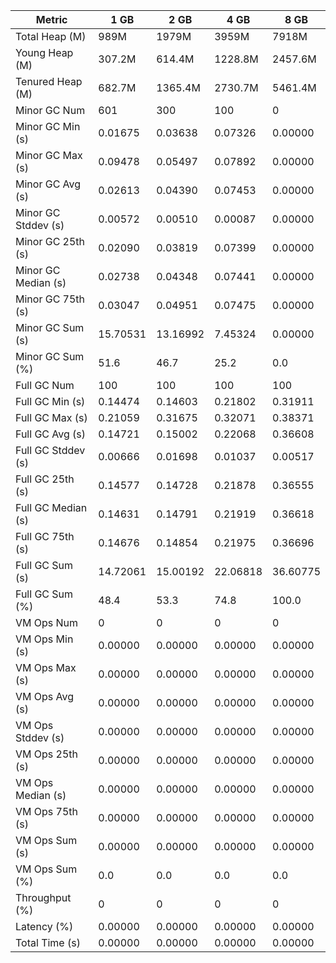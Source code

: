 | Metric | 1 GB | 2 GB | 4 GB | 8 GB |
|------|----|----|----|----|
| Total Heap (M) | 989M | 1979M | 3959M | 7918M |
| Young Heap (M) | 307.2M | 614.4M | 1228.8M | 2457.6M |
| Tenured Heap (M) | 682.7M | 1365.4M | 2730.7M | 5461.4M |
| Minor GC Num | 601 | 300 | 100 | 0 |
| Minor GC Min (s) | 0.01675 | 0.03638 | 0.07326 | 0.00000 |
| Minor GC Max (s) | 0.09478 | 0.05497 | 0.07892 | 0.00000 |
| Minor GC Avg (s) | 0.02613 | 0.04390 | 0.07453 | 0.00000 |
| Minor GC Stddev (s) | 0.00572 | 0.00510 | 0.00087 | 0.00000 |
| Minor GC 25th (s) | 0.02090 | 0.03819 | 0.07399 | 0.00000 |
| Minor GC Median (s) | 0.02738 | 0.04348 | 0.07441 | 0.00000 |
| Minor GC 75th (s) | 0.03047 | 0.04951 | 0.07475 | 0.00000 |
| Minor GC Sum (s) | 15.70531 | 13.16992 | 7.45324 | 0.00000 |
| Minor GC Sum (%) | 51.6 | 46.7 | 25.2 | 0.0 |
| Full GC Num | 100 | 100 | 100 | 100 |
| Full GC Min (s) | 0.14474 | 0.14603 | 0.21802 | 0.31911 |
| Full GC Max (s) | 0.21059 | 0.31675 | 0.32071 | 0.38371 |
| Full GC Avg (s) | 0.14721 | 0.15002 | 0.22068 | 0.36608 |
| Full GC Stddev (s) | 0.00666 | 0.01698 | 0.01037 | 0.00517 |
| Full GC 25th (s) | 0.14577 | 0.14728 | 0.21878 | 0.36555 |
| Full GC Median (s) | 0.14631 | 0.14791 | 0.21919 | 0.36618 |
| Full GC 75th (s) | 0.14676 | 0.14854 | 0.21975 | 0.36696 |
| Full GC Sum (s) | 14.72061 | 15.00192 | 22.06818 | 36.60775 |
| Full GC Sum (%) | 48.4 | 53.3 | 74.8 | 100.0 |
| VM Ops Num | 0 | 0 | 0 | 0 |
| VM Ops Min (s) | 0.00000 | 0.00000 | 0.00000 | 0.00000 |
| VM Ops Max (s) | 0.00000 | 0.00000 | 0.00000 | 0.00000 |
| VM Ops Avg (s) | 0.00000 | 0.00000 | 0.00000 | 0.00000 |
| VM Ops Stddev (s) | 0.00000 | 0.00000 | 0.00000 | 0.00000 |
| VM Ops 25th (s) | 0.00000 | 0.00000 | 0.00000 | 0.00000 |
| VM Ops Median (s) | 0.00000 | 0.00000 | 0.00000 | 0.00000 |
| VM Ops 75th (s) | 0.00000 | 0.00000 | 0.00000 | 0.00000 |
| VM Ops Sum (s) | 0.00000 | 0.00000 | 0.00000 | 0.00000 |
| VM Ops Sum (%) | 0.0 | 0.0 | 0.0 | 0.0 |
| Throughput (%) | 0 | 0 | 0 | 0 |
| Latency (%) | 0.00000 | 0.00000 | 0.00000 | 0.00000 |
| Total Time (s) | 0.00000 | 0.00000 | 0.00000 | 0.00000 |
